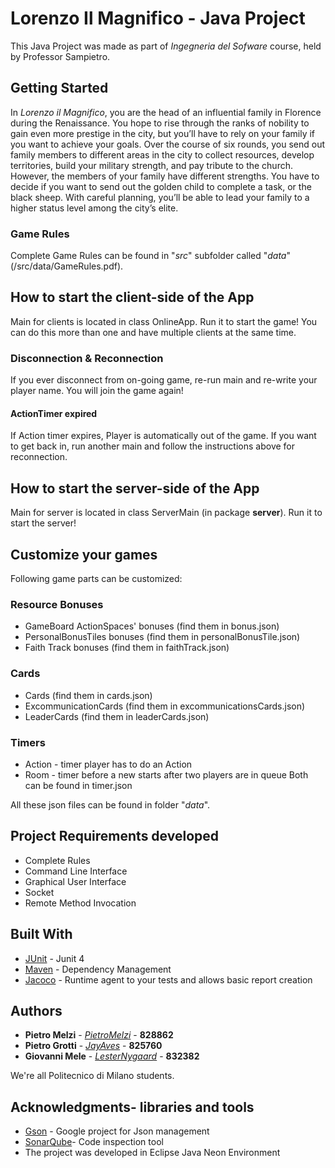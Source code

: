 
# Lorenzo Il Magnifico - Java Project 

This Java Project was made as part of _Ingegneria del Sofware_ course, held by Professor Sampietro.

## Getting Started

In _Lorenzo il Magnifico_, you are the head of an influential family in Florence during the Renaissance. You hope to rise through the ranks of nobility to gain even more prestige in the city, but you’ll have to rely on your family if you want to achieve your goals. Over the course of six rounds, you send out family members to different areas in the city to collect resources, develop territories, build your military strength, and pay tribute to the church. However, the members of your family have different strengths. You have to decide if you want to send out the golden child to complete a task, or the black sheep. With careful planning, you’ll be able to lead your family to a higher status level among the city’s elite.

### Game Rules

Complete Game Rules can be found in "_src_" subfolder called "_data_" (/src/data/GameRules.pdf).


## How to start the client-side of the App

Main for clients is located in class OnlineApp. Run it to start the game! You can do this more than one and have multiple clients at the same time.

### Disconnection & Reconnection
If you ever disconnect from on-going game, re-run main and re-write your player name. You will join the game again!

#### ActionTimer expired
If Action timer expires, Player is automatically out of the game. If you want to get back in, run another main and follow the instructions above for reconnection.

## How to start the server-side of the App

Main for server is located in class ServerMain (in package **server**). Run it to start the server!

## Customize your games

Following game parts can be customized:

### Resource Bonuses

* GameBoard ActionSpaces' bonuses  (find them in bonus.json)
* PersonalBonusTiles bonuses (find them in personalBonusTile.json)
* Faith Track bonuses (find them in faithTrack.json)

### Cards

* Cards (find them in cards.json)
* ExcommunicationCards (find them in excommunicationsCards.json)
* LeaderCards (find them in leaderCards.json)

### Timers

* Action - timer player has to do an Action
* Room  - timer before a new starts after two players are in queue
Both can be found in timer.json

All these json files can be found in folder "_data_".

## Project Requirements developed

* Complete Rules
* Command Line Interface
* Graphical User Interface
* Socket
* Remote Method Invocation


## Built With

* [JUnit](http://junit.org/junit4/) - Junit 4
* [Maven](https://maven.apache.org/) - Dependency Management
* [Jacoco](http://www.eclemma.org/jacoco/trunk/doc/maven.html) - Runtime agent to your tests and allows basic report creation

## Authors

* **Pietro Melzi** - *[PietroMelzi](https://github.com/PietroMelzi)* - **828862**
* **Pietro Grotti** - *[JayAves](https://github.com/JayAves)* - **825760**
* **Giovanni Mele** - *[LesterNygaard](https://github.com/LesterNygaard)* - **832382**

We're all Politecnico di Milano students.


## Acknowledgments- libraries and tools 

* [Gson](https://github.com/google/gson) - Google project for Json management 
* [SonarQube](https://www.sonarqube.org/)- Code inspection tool
* The project was developed in Eclipse Java Neon Environment


